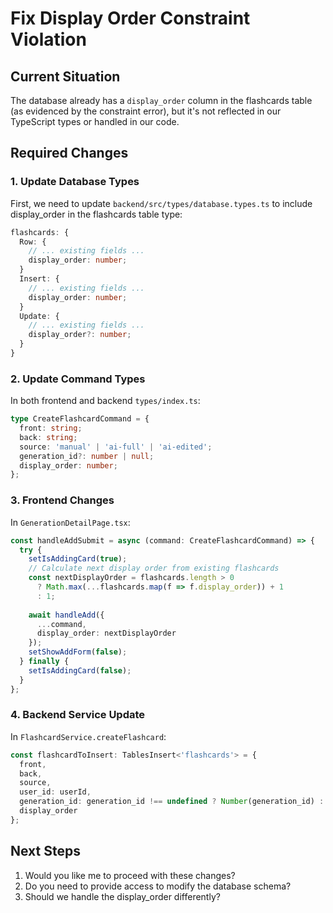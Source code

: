 # Fix Display Order Constraint Violation

## Current Situation
The database already has a `display_order` column in the flashcards table (as evidenced by the constraint error), but it's not reflected in our TypeScript types or handled in our code.

## Required Changes

### 1. Update Database Types
First, we need to update `backend/src/types/database.types.ts` to include display_order in the flashcards table type:

```typescript
flashcards: {
  Row: {
    // ... existing fields ...
    display_order: number;
  }
  Insert: {
    // ... existing fields ...
    display_order: number;
  }
  Update: {
    // ... existing fields ...
    display_order?: number;
  }
}
```

### 2. Update Command Types
In both frontend and backend `types/index.ts`:
```typescript
type CreateFlashcardCommand = {
  front: string;
  back: string;
  source: 'manual' | 'ai-full' | 'ai-edited';
  generation_id?: number | null;
  display_order: number;
};
```

### 3. Frontend Changes
In `GenerationDetailPage.tsx`:
```typescript
const handleAddSubmit = async (command: CreateFlashcardCommand) => {
  try {
    setIsAddingCard(true);
    // Calculate next display order from existing flashcards
    const nextDisplayOrder = flashcards.length > 0 
      ? Math.max(...flashcards.map(f => f.display_order)) + 1 
      : 1;
    
    await handleAdd({
      ...command,
      display_order: nextDisplayOrder
    });
    setShowAddForm(false);
  } finally {
    setIsAddingCard(false);
  }
};
```

### 4. Backend Service Update
In `FlashcardService.createFlashcard`:
```typescript
const flashcardToInsert: TablesInsert<'flashcards'> = {
  front,
  back,
  source,
  user_id: userId,
  generation_id: generation_id !== undefined ? Number(generation_id) : null,
  display_order
};
```

## Next Steps
1. Would you like me to proceed with these changes?
2. Do you need to provide access to modify the database schema?
3. Should we handle the display_order differently? 